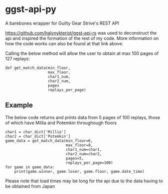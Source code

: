 # ggst-api-py

A barebones wrapper for Guilty Gear Strive's REST API  
  
https://github.com/halvnykterist/ggst-api-rs was used to deconstruct the api and inspired the formation of the rest of my code.
More information on how the code works can also be found at that link above.


Calling the below method will allow the user to obtain at max 100 pages of 127 replays:
```python3
def get_match_data(min_floor,
                   max_floor,
                   char1_num,
                   char2_num,
                   pages
                   replays_per_page)
```

## Example
The below code returns and prints data from 5 pages of 100 replays, those of which
have Millia and Potemkin throughough floors 

```python3
char1 = char_dict['Millia']
char2 = char_dict['Potemkin']
game_data = get_match_data(min_floor=6,
                           max_floor=8,
                           char1_num=char1,
                           char2_num=char2,
                           pages=5,
                           replays_per_page=100)
for game in game_data:
    print(game.winner, game.loser, game.floor, game.date_time)
```
Please note that load times may be long for the api due to the data having to be obtained from Japan
